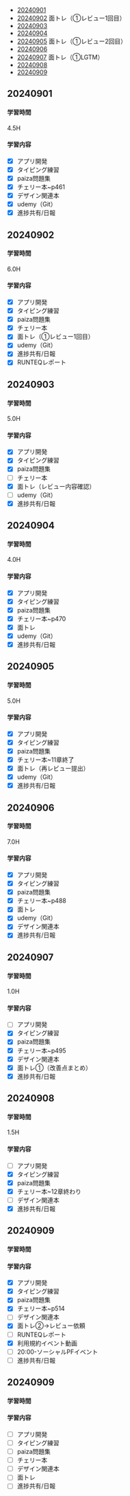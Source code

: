 - [20240901](https://github.com/nakayama-bird/TIL/blob/main/2024_09.md#20240901)
- [20240902](https://github.com/nakayama-bird/TIL/blob/main/2024_09.md#20240902) 面トレ（①レビュー1回目）
- [20240903](https://github.com/nakayama-bird/TIL/blob/main/2024_09.md#20240903)
- [20240904](https://github.com/nakayama-bird/TIL/blob/main/2024_09.md#20240904)
- [20240905](https://github.com/nakayama-bird/TIL/blob/main/2024_09.md#20240905) 面トレ（①レビュー2回目）
- [20240906](https://github.com/nakayama-bird/TIL/blob/main/2024_09.md#20240906)
- [20240907](https://github.com/nakayama-bird/TIL/blob/main/2024_09.md#20240907) 面トレ（①LGTM）
- [20240908](https://github.com/nakayama-bird/TIL/blob/main/2024_09.md#20240908)
- [20240909](https://github.com/nakayama-bird/TIL/blob/main/2024_09.md#20240909)
## 20240901
#### 学習時間
4.5H
#### 学習内容
- [X] アプリ開発
- [X] タイピング練習
- [X] paiza問題集
- [X] チェリー本~p461
- [X] デザイン関連本
- [X] udemy（Git）
- [X] 進捗共有/日報
## 20240902
#### 学習時間
6.0H
#### 学習内容
- [X] アプリ開発
- [X] タイピング練習
- [X] paiza問題集
- [X] チェリー本
- [X] 面トレ（①レビュー1回目）
- [X] udemy（Git）
- [X] 進捗共有/日報
- [X] RUNTEQレポート
## 20240903
#### 学習時間
5.0H
#### 学習内容
- [X] アプリ開発
- [X] タイピング練習
- [X] paiza問題集
- [ ] チェリー本
- [X] 面トレ（レビュー内容確認）
- [ ] udemy（Git）
- [X] 進捗共有/日報
## 20240904
#### 学習時間
4.0H
#### 学習内容
- [X] アプリ開発
- [X] タイピング練習
- [X] paiza問題集
- [X] チェリー本~p470
- [X] 面トレ
- [X] udemy（Git）
- [X] 進捗共有/日報
## 20240905
#### 学習時間
5.0H
#### 学習内容
- [X] アプリ開発
- [X] タイピング練習
- [X] paiza問題集
- [X] チェリー本~11章終了
- [X] 面トレ（再レビュー提出）
- [X] udemy（Git）
- [X] 進捗共有/日報
## 20240906
#### 学習時間
7.0H
#### 学習内容
- [X] アプリ開発
- [X] タイピング練習
- [X] paiza問題集
- [X] チェリー本~p488
- [X] 面トレ
- [X] udemy（Git）
- [X] デザイン関連本
- [X] 進捗共有/日報
## 20240907
#### 学習時間
1.0H
#### 学習内容
- [ ] アプリ開発
- [X] タイピング練習
- [X] paiza問題集
- [X] チェリー本~p495
- [X] デザイン関連本
- [X] 面トレ①（改善点まとめ）
- [X] 進捗共有/日報
## 20240908
#### 学習時間
1.5H
#### 学習内容
- [ ] アプリ開発
- [X] タイピング練習
- [X] paiza問題集
- [X] チェリー本~12章終わり
- [ ] デザイン関連本
- [X] 進捗共有/日報
## 20240909
#### 学習時間

#### 学習内容
- [X] アプリ開発
- [X] タイピング練習
- [X] paiza問題集
- [X] チェリー本~p514
- [ ] デザイン関連本
- [X] 面トレ②→レビュー依頼
- [ ] RUNTEQレポート
- [X] 利用規約イベント動画
- [ ] 20:00-ソーシャルPFイベント
- [ ] 進捗共有/日報
## 20240909
#### 学習時間

#### 学習内容
- [ ] アプリ開発
- [ ] タイピング練習
- [ ] paiza問題集
- [ ] チェリー本
- [ ] デザイン関連本
- [ ] 面トレ
- [ ] 進捗共有/日報
